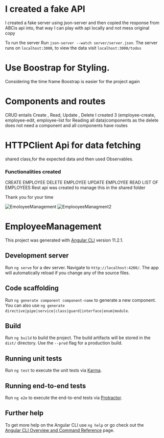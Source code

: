 # I created a fake API
I created a fake server using json-server and then copied the response from ABCis api into, that way I can play with api locally and not mess original copy

To run the server Run `json-server --watch server/server.json`. The server runs on `localhost:3000`, to view the data visit `localhost:3000/todos`


# Use Boostrap for Styling. 
Considering the time frame Boostrap is easier for the project again 

# Components and routes
CRUD entails Create , Read, Update , Delete
I created 3 (employee-create, employee-edit, employee-list for Reading all data)components as the delete does not need a component and all components have routes 

# HTTPClient Api for data fetching
shared class,for the expected data and then 
used Observables. 
### Functionalities created
CREATE EMPLOYEE
DELETE EMPLOYEE
UPDATE EMPLOYEE
READ LIST OF EMPLOYEES
Rest api was created to manage this in the shared folder

Thank you for your time 

![EmoloyeeManagement](https://user-images.githubusercontent.com/37270379/112051362-94f2d280-8b9d-11eb-85fa-d9f9635b9c65.png)
![EmplooyeeManagment2](https://user-images.githubusercontent.com/37270379/112051382-99b78680-8b9d-11eb-98bb-24b480a23514.png)

# EmployeeManagement

This project was generated with [Angular CLI](https://github.com/angular/angular-cli) version 11.2.1.

## Development server

Run `ng serve` for a dev server. Navigate to `http://localhost:4200/`. The app will automatically reload if you change any of the source files.

## Code scaffolding

Run `ng generate component component-name` to generate a new component. You can also use `ng generate directive|pipe|service|class|guard|interface|enum|module`.

## Build

Run `ng build` to build the project. The build artifacts will be stored in the `dist/` directory. Use the `--prod` flag for a production build.

## Running unit tests

Run `ng test` to execute the unit tests via [Karma](https://karma-runner.github.io).

## Running end-to-end tests

Run `ng e2e` to execute the end-to-end tests via [Protractor](http://www.protractortest.org/).

## Further help

To get more help on the Angular CLI use `ng help` or go check out the [Angular CLI Overview and Command Reference](https://angular.io/cli) page.
